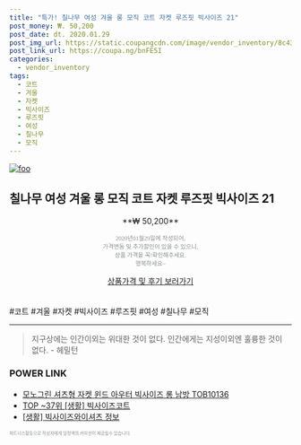 ```yaml
--- 
title: "특가! 칠나무 여성 겨울 롱 모직 코트 자켓 루즈핏 빅사이즈 21" 
post_money: ₩. 50,200 
post_date: dt. 2020.01.29 
post_img_url: https://static.coupangcdn.com/image/vendor_inventory/8c43/884b345b390f4cf3a08b17c472acead615286d45bf143802b1a6dc99342e.jpg 
post_link_url: https://coupa.ng/bnFE5I 
categories: 
  - vendor_inventory 
tags: 
  - 코트 
  - 겨울 
  - 자켓 
  - 빅사이즈 
  - 루즈핏 
  - 여성 
  - 칠나무 
  - 모직 
--- 
```

[![foo](https://static.coupangcdn.com/image/vendor_inventory/8c43/884b345b390f4cf3a08b17c472acead615286d45bf143802b1a6dc99342e.jpg)](https://coupa.ng/bnFE5I) 

## 칠나무 여성 겨울 롱 모직 코트 자켓 루즈핏 빅사이즈 21 
<p style="text-align: center;">**₩ 50,200**</p> 
<p style="text-align: center;"><span style="color: #898c8f; font-family: Georgia,Times,serif; font-size: 0.75em;">2020년01월29일에 작성되어, <br>가격변동 및 추가할인이 있을 수 있으니,<br> 상품 가격을 꼭!확인해주세요.<br>행복하세요~</span> 
</p>	 
<div markdown="0" style="text-align: center;"><a href="https://coupa.ng/bnFE5I" class="btn btn--success">상품가격 및 후기 보러가기</a></div> 
<br><br> 
  #코트 #겨울 #자켓 #빅사이즈 #루즈핏 #여성 #칠나무 #모직 
<hr> 

> 지구상에는 인간이외는 위대한 것이 없다. 인간에게는 지성이외엔 훌륭한 것이 없다. - 헤밀턴 


### POWER LINK

* <a href="https://blog.naver.com/fasyy4321/221789642426" target="_blank">모노그린 셔츠형 자켓 윈드 아우터 빅사이즈 롱 남방 TOB10136</a>
* <a href="https://blog.naver.com/an0733/221788373440" target="_blank"> TOP ~37위 [생활] 빅사이즈코트</a>
* <a href="https://blog.naver.com/sakai111/221768944049" target="_blank"> [생활] 빅사이즈와이셔츠 정보 </a>

<span style="color: #898c8f; font-family: Georgia,Times,serif; font-size: 0.55em;">파트너스활동으로 작성자에게 일정액의 커미션이 제공될수 있습니다.</span> 
